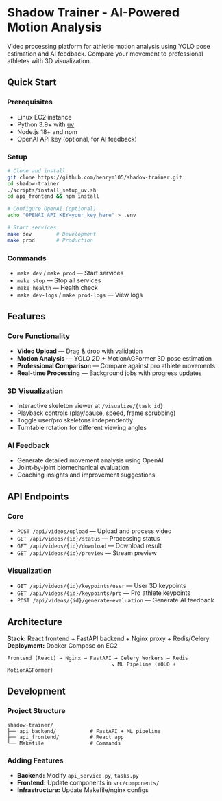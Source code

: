 # Shadow Trainer - AI-Powered Motion Analysis

Video processing platform for athletic motion analysis using YOLO pose estimation and AI feedback. Compare your movement to professional athletes with 3D visualization.

## Quick Start

### Prerequisites
- Linux EC2 instance 
- Python 3.9+ with [uv](https://github.com/astral-sh/uv)
- Node.js 18+ and npm
- OpenAI API key (optional, for AI feedback)

### Setup
```bash
# Clone and install
git clone https://github.com/henrym105/shadow-trainer.git
cd shadow-trainer
./scripts/install_setup_uv.sh
cd api_frontend && npm install

# Configure OpenAI (optional)
echo "OPENAI_API_KEY=your_key_here" > .env

# Start services
make dev        # Development
make prod       # Production
```

### Commands
- `make dev` / `make prod` — Start services
- `make stop` — Stop all services  
- `make health` — Health check
- `make dev-logs` / `make prod-logs` — View logs

## Features

### Core Functionality
- **Video Upload** — Drag & drop with validation
- **Motion Analysis** — YOLO 2D + MotionAGFormer 3D pose estimation
- **Professional Comparison** — Compare against pro athlete movements
- **Real-time Processing** — Background jobs with progress updates

### 3D Visualization
- Interactive skeleton viewer at `/visualize/{task_id}`
- Playback controls (play/pause, speed, frame scrubbing)
- Toggle user/pro skeletons independently
- Turntable rotation for different viewing angles

### AI Feedback
- Generate detailed movement analysis using OpenAI
- Joint-by-joint biomechanical evaluation
- Coaching insights and improvement suggestions

## API Endpoints

### Core
- `POST /api/videos/upload` — Upload and process video
- `GET /api/videos/{id}/status` — Processing status
- `GET /api/videos/{id}/download` — Download result
- `GET /api/videos/{id}/preview` — Stream preview

### Visualization
- `GET /api/videos/{id}/keypoints/user` — User 3D keypoints
- `GET /api/videos/{id}/keypoints/pro` — Pro athlete keypoints
- `POST /api/videos/{id}/generate-evaluation` — Generate AI feedback

## Architecture

**Stack:** React frontend + FastAPI backend + Nginx proxy + Redis/Celery
**Deployment:** Docker Compose on EC2

```
Frontend (React) → Nginx → FastAPI → Celery Workers → Redis
                                  ↘ ML Pipeline (YOLO + MotionAGFormer)
```


## Development

### Project Structure
```
shadow-trainer/
├── api_backend/           # FastAPI + ML pipeline
├── api_frontend/          # React app
└── Makefile               # Commands
```

### Adding Features
- **Backend:** Modify `api_service.py`, `tasks.py`
- **Frontend:** Update components in `src/components/`
- **Infrastructure:** Update Makefile/nginx configs